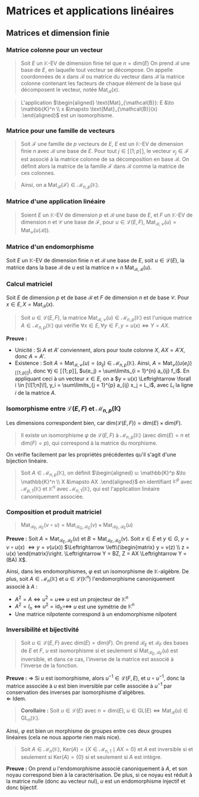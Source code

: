 # Matrices et applications linéaires
## Matrices et dimension finie
### Matrice colonne pour un vecteur
> Soit $E$ un $\mathbb{K}$-EV de dimension finie tel que $n = \text{dim}(E)$
> On prend $\mathcal{B}$ une base de $E$, en laquelle tout vecteur se décompose.
> On appelle coordonnées de $x$ dans $\mathcal{B}$ ou matrice du vecteur dans
> $\mathcal{B}$ la matrice colonne contenant les facteurs de chaque élément de la
> base qui décomposent le vecteur, notée $\text{Mat}_\mathcal{B}(x)$.

> L'application $\begin{aligned} \text{Mat}_{\mathcal{B}}: E &\to \mathbb{K}^n \\ x &\mapsto \text{Mat}_{\mathcal{B}}(x) .\end{aligned}$
> est un isomorphisme.

### Matrice pour une famille de vecteurs
> Soit $\mathcal{F}$ une famille de $p$ vecteurs de $E$, $E$ est un
> $\mathbb{K}$-EV de dimension finie $n$ avec $\mathcal{B}$ une base de
> $E$. Pour tout $j \in [\![1;p]\!]$, le vecteur $v_j \in \mathcal{F}$
> est associé à la matrice colonne de sa décomposition en base $\mathcal{B}$.
> On définit alors la matrice de la famille $\mathcal{F}$ dans
> $\mathcal{B}$ comme la matrice de ces colonnes.

> Ainsi, on a $\text{Mat}_{\mathcal{B}}(\mathcal{F}) \in \mathcal{M}_{n,p}(\mathbb{K})$.

### Matrice d'une application linéaire
> Soient $E$ un $\mathbb{K}$-EV de dimension $p$ et $\mathcal{B}$ une base de $E$,
> et $F$ un $\mathbb{K}$-EV de dimension $n$ et $\mathcal{C}$ une base
> de $\mathcal{F}$, pour $u \in \mathcal{L}(E,F)$,
> $\text{Mat}_{\mathcal{B},\mathcal{C}}(u) = \text{Mat}_{\mathcal{C}}(u(\mathcal{B}))$.

### Matrice d'un endomorphisme
Soit $E$ un $\mathbb{K}$-EV de dimension finie $n$ et $\mathcal{B}$ une base de
$E$, soit $u \in \mathcal{L}(E)$, la matrice dans la base $\mathcal{B}$
de $u$ est la matrice $n \times n$ $\text{Mat}_{\mathcal{B},\mathcal{B}}(u)$.

### Calcul matriciel
Soit $E$ de dimension $p$ et de base $\mathcal{B}$
et $F$ de dimension $n$ et de base $\mathcal{C}$.
Pour $x \in E, X = \text{Mat}_{\mathcal{B}}(x)$.

> Soit $u \in \mathcal{L}(E,F)$, la matrice
> $\text{Mat}_{\mathcal{B},\mathcal{C}}(u) \in \mathcal{M}_{n,p}(\mathbb{K})$
> est l'unique matrice $A \in \mathcal{M}_{n,p}(\mathbb{K})$
> qui vérifie $\forall x \in E,\forall y \in F, y = u(x) \Leftrightarrow Y = AX$.

__Preuve :__
- Unicité : Si $A$ et $A'$ conviennent, alors pour toute colonne $X$, $AX = A'X$, donc $A = A'$.
- Existence : Soit $A = \text{Mat}_{\mathcal{B},\mathcal{C}}(u) = (a_{ij}) \in \mathcal{M}_{n,p}(\mathbb{K})$.
  Ainsi, $A = \text{Mat}_{\mathcal{C}}((u(e_i))_{[\![1;p]\!]})$,
  donc $\forall j \in [\![1;p]\!]$, $u(e_j) = \sum\limits_{i = 1}^{n} a_{ij} f_i$. En appliquant ceci
  à un vecteur $x \in E$, on a $y = u(x) \Leftrightarrow \forall i \in [\![1;n]\!], y_i = \sum\limits_{j = 1}^{p} a_{ij} x_j = L_i$,
  avec $L_i$ la ligne $i$ de la matrice $A$.

### Isomorphisme entre $\mathcal{L}(E,F)$ et $\mathcal{M}_{n,p}(\mathbb{K})$
Les dimensions correspondent bien, car $\text{dim}(\mathcal{L}(E,F)) = \text{dim}(E) \times \text{dim}(F)$.

> Il existe un isomorphisme $\varphi$ de $\mathcal{L}(E,F)$ à $\mathcal{M}_{n,p}(\mathbb{K})$
> (avec $\text{dim}(E) = n$ et $\text{dim}(F) = p$), qui correspond à la matrice
> du morphisme.

On vérifie facilement par les propriétés précédentes qu'il s'agit d'une
bijection linéaire.

> Soit $A \in \mathcal{M}_{n,p}(\mathbb{K})$, on définit $\begin{aligned} u: \mathbb{K}^p &\to \mathbb{K}^n \\ X &\mapsto AX .\end{aligned}$
> en identifiant $\mathbb{K}^p$ avec $\mathcal{M}_{p,1}(\mathbb{K})$ et
> $\mathbb{K}^n$ avec $\mathcal{M}_{n,1}(\mathbb{K})$, qui est l'application
> linéaire canoniquement associée.

### Composition et produit matriciel
> $\text{Mat}_{\mathcal{B}_E,\mathcal{B}_F}(v \circ u) = \text{Mat}_{\mathcal{B}_G,\mathcal{B}_G}(v) \times \text{Mat}_{\mathcal{B}_E,\mathcal{B}_F}(u)$

__Preuve :__ Soit $A = \text{Mat}_{\mathcal{B}_E, \mathcal{B}_F}(u)$ et $B = \text{Mat}_{\mathcal{B}_F,\mathcal{B}_G}(v)$.
Soit $x \in E$ et $y \in G$, $y = v \circ u(x)$
$\Leftrightarrow y = v(u(x))$
$\Leftrightarrow \left\{\begin{matrix} y = v(z) \\ z = u(x) \end{matrix}\right. \Leftrightarrow Y = BZ, Z = AX \Leftrightarrow Y = (BA) X$.

Ainsi, dans les endomorphismes, $\varphi$ est un isomorphisme de
$\mathbb{K}$-algèbre.
De plus, soit $A \in \mathcal{M}_n(\mathbb{K})$ et $u \in \mathcal{L}(\mathbb{K}^n)$ l'endomorphisme canoniquement associé à $A$ :
- $A^2 = A \Leftrightarrow u^2 = u \Leftrightarrow$ $u$ est un projecteur de $\mathbb{K}^n$
- $A^2 = I_n \Leftrightarrow u^2 = \text{id}_{\mathbb{K}^n} \Leftrightarrow$ $u$ est une symétrie de $\mathbb{K}^n$
- Une matrice nilpotente correspond à un endomorphisme nilpotent

### Inversibilité et bijectivité
> Soit $u \in \mathcal{L}(E,F)$ avec $\text{dim}(E) = \text{dim}(F)$. On prend $\mathcal{B}_E$ et
> $\mathcal{B}_F$ des bases de $E$ et $F$, $u$ est isomorphisme si et seulement si
> $\text{Mat}_{\mathcal{B}_E,\mathcal{B}_F}(u)$ est inversible, et dans ce cas,
> l'inverse de la matrice est associé à l'inverse de la fonction.

__Preuve :__ $\Rightarrow$ Si $u$ est isomorphisme, alors $u^{-1} \in \mathcal{L}(F,E)$,
et $u \circ u^{-1}$, donc la matrice associée à $u$ est bien inversible par
celle associée à $u^{-1}$ par conservation des inverses par isomorphisme d'algèbres.\
$\Leftarrow$ Idem.

> __Corollaire :__ Soit $u \in \mathcal{L}(E)$ avec $n = \text{dim}(E)$,
> $u \in \text{GL}(E) \Leftrightarrow \text{Mat}_{\mathcal{B}}(u) \in \text{GL}_n(\mathbb{K})$.

Ainsi, $\varphi$ est bien un morphisme de groupes entre ces deux groupes
linéaires (cela ne nous apporte rien mais nice).

> Soit $A \in \mathcal{M}_n(\mathbb{K})$, $\text{Ker}(A) = \{X \in \mathcal{M}_{n,1} \mid AX = 0\}$
> et $A$ est inversible si et seulement si $\text{Ker}(A) = \{0\}$
> si et seulement si $A$ est intègre.

__Preuve :__ On prend $u$ l'endomorphisme associé canoniquement à $A$,
et son noyau correspond bien à la caractérisation. De plus, si ce noyau est
réduit à la matrice nulle (donc au vecteur nul), $u$ est un endomorphisme
injectif et donc bijectif.
